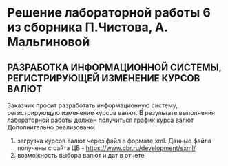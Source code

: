 # Решение лабораторной работы 6 из сборника П.Чистова, А. Мальгиновой
## РАЗРАБОТКА ИНФОРМАЦИОННОЙ СИСТЕМЫ, РЕГИСТРИРУЮЩЕЙ ИЗМЕНЕНИЕ КУРСОВ ВАЛЮТ

Заказчик просит разработать информационную систему, регистрирующую изменение курсов
валют. В результате выполнения лабораторной работы должен получиться график курса валют    
Дополнительно реализовано:  
1. загрузка курсов валют через файл в формате xml. Данные файла получены с сайта ЦБ - https://www.cbr.ru/development/sxml/
2. возможность выбора валют и дат в отчете
